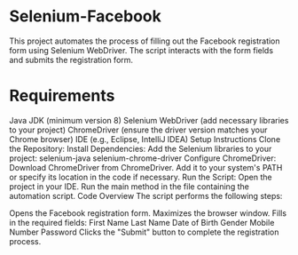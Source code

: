 # Selenium-Facebook
This project automates the process of filling out the Facebook registration form using Selenium WebDriver. The script interacts with the form fields and submits the registration form.

 # Requirements
 Java JDK (minimum version 8)
Selenium WebDriver (add necessary libraries to your project)
ChromeDriver (ensure the driver version matches your Chrome browser)
IDE (e.g., Eclipse, IntelliJ IDEA)
Setup Instructions
Clone the Repository:
Install Dependencies:
Add the Selenium libraries to your project:
selenium-java
selenium-chrome-driver
Configure ChromeDriver:
Download ChromeDriver from ChromeDriver.
Add it to your system's PATH or specify its location in the code if necessary.
Run the Script:
Open the project in your IDE.
Run the main method in the file containing the automation script.
Code Overview
The script performs the following steps:

Opens the Facebook registration form.
Maximizes the browser window.
Fills in the required fields:
First Name
Last Name
Date of Birth
Gender
Mobile Number
Password
Clicks the "Submit" button to complete the registration process.
